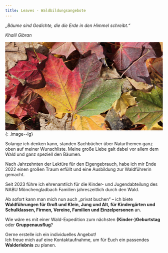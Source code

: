 ```yaml
---
title: Leaves - Waldbildungsangebote
---
```


*„Bäume sind Gedichte, die die Erde in den Himmel schreibt.“*

*Khalil Gibran*


![Foto Herbstblätter](/photoautumnleaves.jpg){: .image--lg}

Solange ich denken kann, standen Sachbücher über Naturthemen ganz oben auf meiner Wunschliste. Meine große Liebe galt dabei vor allem dem Wald und ganz speziell den Bäumen.

Nach Jahrzehnten der Lektüre für den Eigengebrauch, habe ich mir Ende 2022 einen großen Traum erfüllt und eine Ausbildung zur Waldführerin gemacht. 

Seit 2023 führe ich ehrenamtlich für die Kinder- und Jugendabteilung des NABU Mönchengladbach Familien jahreszeitlich durch den Wald.

Ab sofort kann man mich nun auch „privat buchen“ – ich biete **Waldführungen für Groß und Klein, Jung und Alt, für Kindergärten und Schulklassen, Firmen, Vereine, Familien und Einzelpersonen** an.

Wie wäre es mit einer Wald-Expedition zum nächsten **(Kinder-)Geburtstag** oder **Gruppenausflug**?


Gerne erstelle ich ein individuelles Angebot!\
Ich freue mich auf eine Kontaktaufnahme, um für Euch ein passendes **Walderlebnis** zu planen.